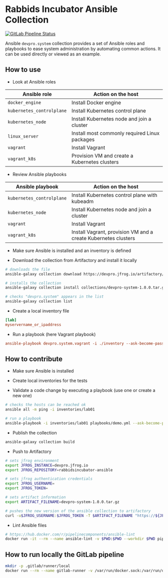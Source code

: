 # Rabbids Incubator Ansible Collection

[![GitLab Pipeline Status](https://gitlab.com/devpro-labs/ansible-system-collection/badges/main/pipeline.svg)](https://gitlab.com/devpro-labs/ansible-system-collection/-/pipelines)

Ansible `devpro.system` collection provides a set of Ansible roles and playbooks to ease system administration by automating common actions. It can be used directly or viewed as an example.

## How to use

* Look at Ansible roles

Ansible role              | Action on the host
--------------------------|----------------------------------------------
`docker_engine`           | Install Docker engine
`kubernetes_controlplane` | Install Kubernetes control plane
`kubernetes_node`         | Install Kubernetes node and join a cluster
`linux_server`            | Install most commonly required Linux packages
`vagrant`                 | Install Vagrant
`vagrant_k8s`             | Provision VM and create a Kubernetes clusters

* Review Ansible playbooks

Ansible playbook          | Action on the host
--------------------------|---------------------------------------------------------------
`kubernetes_controlplane` | Install Kubernetes control plane with kubeadm
`kubernetes_node`         | Install Kubernetes node and join a cluster
`vagrant`                 | Install Vagrant
`vagrant_k8s`             | Install Vagrant, provision VM and a create Kubernetes clusters

* Make sure Ansible is installed and an inventory is defined

* Download the collection from Artifactory and install it locally

```bash
# downloads the file
ansible-galaxy collection download https://devpro.jfrog.io/artifactory/devpro-ansible/devpro-system-1.0.0.tar.gz

# installs the collection
ansible-galaxy collection install collections/devpro-system-1.0.0.tar.gz

# checks "devpro.system" appears in the list
ansible-galaxy collection list
```

* Create a local inventory file

```ini
[lab]
myservername_or_ipaddress
```

* Run a playbook (here Vagrant playbook)

```ini
ansible-playbook devpro.system.vagrant -i ./inventory --ask-become-pass
```

## How to contribute

* Make sure Ansible is installed

* Create local inventories for the tests

* Validate a code change by executing a playbook (use one or create a new one)

```bash
# checks the hosts can be reached ok
ansible all -m ping -i inventories/lab01

# run a playbook
ansible-playbook -i inventories/lab01 playbooks/demo.yml --ask-become-pass
```

* Publish the collection

```bash
ansible-galaxy collection build
```

* Push to Artifactory

```bash
# sets jfrog environment
export JFROG_INSTANCE=devpro.jfrog.io
export JFROG_REPOSITORY=rabbidsincubator-ansible

# sets jfrog authentication credentials
export JFROG_USERNAME=
export JFROG_TOKEN=

# sets artifact information
export ARTIFACT_FILENAME=devpro-system-1.0.0.tar.gz

# pushes the new version of the ansible collection to artifactory
curl -u$JFROG_USERNAME:$JFROG_TOKEN -T $ARTIFACT_FILENAME "https://${JFROG_INSTANCE}/artifactory/${JFROG_REPOSITORY}/${ARTIFACT_FILENAME}"
```

* Lint Ansible files

```bash
# https://hub.docker.com/r/pipelinecomponents/ansible-lint
docker run -it --rm --name ansible-lint -v $PWD:$PWD --workdir $PWD pipelinecomponents/ansible-lint
```

## How to run locally the GitLab pipeline

```bash
mkdir -p .gitlab/runner/local
docker run --rm --name gitlab-runner -v /var/run/docker.sock:/var/run/docker.sock -v $PWD/.gitlab/runner/local/config:/etc/gitlab-runner -v $PWD:$PWD --workdir $PWD gitlab/gitlab-runner exec docker ci
```
